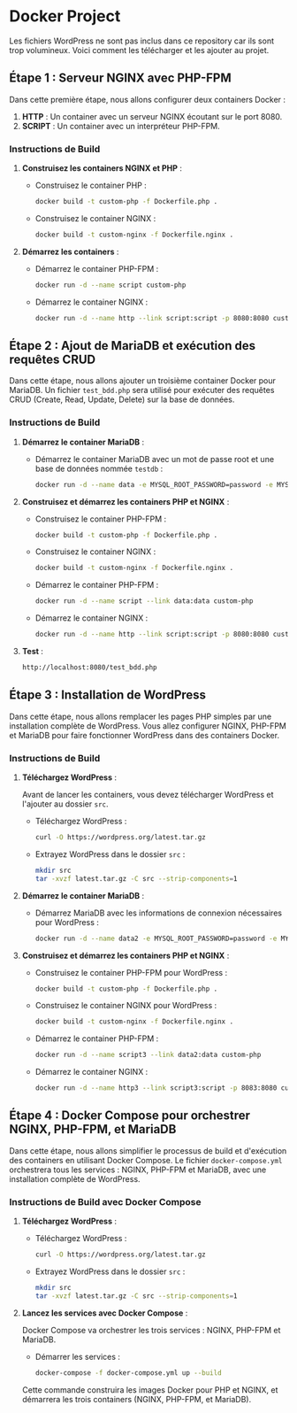 
# Docker Project

Les fichiers WordPress ne sont pas inclus dans ce repository car ils sont trop volumineux. Voici comment les télécharger et les ajouter au projet.

## Étape 1 : Serveur NGINX avec PHP-FPM

Dans cette première étape, nous allons configurer deux containers Docker :
1. **HTTP** : Un container avec un serveur NGINX écoutant sur le port 8080.
2. **SCRIPT** : Un container avec un interpréteur PHP-FPM.

### Instructions de Build

1. **Construisez les containers NGINX et PHP** :

   - Construisez le container PHP :

     ```bash
     docker build -t custom-php -f Dockerfile.php .
     ```

   - Construisez le container NGINX :

     ```bash
     docker build -t custom-nginx -f Dockerfile.nginx .
     ```

2. **Démarrez les containers** :

   - Démarrez le container PHP-FPM :

     ```bash
     docker run -d --name script custom-php
     ```

   - Démarrez le container NGINX :

     ```bash
     docker run -d --name http --link script:script -p 8080:8080 custom-nginx
     ```

## Étape 2 : Ajout de MariaDB et exécution des requêtes CRUD

Dans cette étape, nous allons ajouter un troisième container Docker pour MariaDB. Un fichier `test_bdd.php` sera utilisé pour exécuter des requêtes CRUD (Create, Read, Update, Delete) sur la base de données.

### Instructions de Build

1. **Démarrez le container MariaDB** :

   - Démarrez le container MariaDB avec un mot de passe root et une base de données nommée `testdb` :

     ```bash
     docker run -d --name data -e MYSQL_ROOT_PASSWORD=password -e MYSQL_DATABASE=testdb mariadb
     ```

2. **Construisez et démarrez les containers PHP et NGINX** :

   - Construisez le container PHP-FPM :

     ```bash
     docker build -t custom-php -f Dockerfile.php .
     ```

   - Construisez le container NGINX :

     ```bash
     docker build -t custom-nginx -f Dockerfile.nginx .
     ```

   - Démarrez le container PHP-FPM :

     ```bash
     docker run -d --name script --link data:data custom-php
     ```

   - Démarrez le container NGINX :

     ```bash
     docker run -d --name http --link script:script -p 8080:8080 custom-nginx
     ```
3. **Test** : 
     ```bash
     http://localhost:8080/test_bdd.php
     ```

## Étape 3 : Installation de WordPress

Dans cette étape, nous allons remplacer les pages PHP simples par une installation complète de WordPress. Vous allez configurer NGINX, PHP-FPM et MariaDB pour faire fonctionner WordPress dans des containers Docker.

### Instructions de Build

1. **Téléchargez WordPress** :

   Avant de lancer les containers, vous devez télécharger WordPress et l'ajouter au dossier `src`.

   - Téléchargez WordPress :

     ```bash
     curl -O https://wordpress.org/latest.tar.gz
     ```

   - Extrayez WordPress dans le dossier `src` :

     ```bash
     mkdir src
     tar -xvzf latest.tar.gz -C src --strip-components=1
     ```

2. **Démarrez le container MariaDB** :

   - Démarrez MariaDB avec les informations de connexion nécessaires pour WordPress :

     ```bash
     docker run -d --name data2 -e MYSQL_ROOT_PASSWORD=password -e MYSQL_DATABASE=wordpress mariadb
     ```

3. **Construisez et démarrez les containers PHP et NGINX** :

   - Construisez le container PHP-FPM pour WordPress :

     ```bash
     docker build -t custom-php -f Dockerfile.php .
     ```

   - Construisez le container NGINX pour WordPress :

     ```bash
     docker build -t custom-nginx -f Dockerfile.nginx .
     ```

   - Démarrez le container PHP-FPM :

     ```bash
     docker run -d --name script3 --link data2:data custom-php
     ```

   - Démarrez le container NGINX :

     ```bash
     docker run -d --name http3 --link script3:script -p 8083:8080 custom-nginx
     ```
## Étape 4 : Docker Compose pour orchestrer NGINX, PHP-FPM, et MariaDB

Dans cette étape, nous allons simplifier le processus de build et d'exécution des containers en utilisant Docker Compose. Le fichier `docker-compose.yml` orchestrera tous les services : NGINX, PHP-FPM et MariaDB, avec une installation complète de WordPress.

### Instructions de Build avec Docker Compose

1. **Téléchargez WordPress** :

   - Téléchargez WordPress :

     ```bash
     curl -O https://wordpress.org/latest.tar.gz
     ```

   - Extrayez WordPress dans le dossier `src` :

     ```bash
     mkdir src
     tar -xvzf latest.tar.gz -C src --strip-components=1
     ```

2. **Lancez les services avec Docker Compose** :

   Docker Compose va orchestrer les trois services : NGINX, PHP-FPM et MariaDB.

   - Démarrer les services :

     ```bash
     docker-compose -f docker-compose.yml up --build
     ```

   Cette commande construira les images Docker pour PHP et NGINX, et démarrera les trois containers (NGINX, PHP-FPM, et MariaDB).





